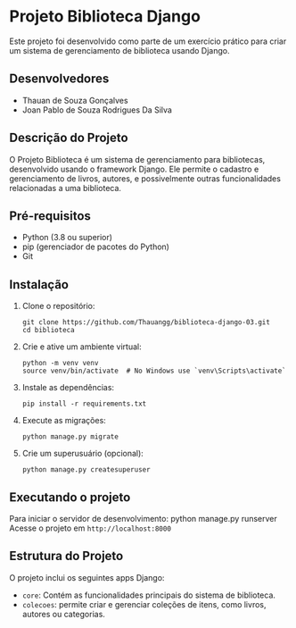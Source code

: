 # Projeto Biblioteca Django

Este projeto foi desenvolvido como parte de um exercício prático para criar um sistema de gerenciamento de biblioteca usando Django.

## Desenvolvedores

- Thauan de Souza Gonçalves
- Joan Pablo de Souza Rodrigues Da Silva

## Descrição do Projeto

O Projeto Biblioteca é um sistema de gerenciamento para bibliotecas, desenvolvido usando o framework Django. Ele permite o cadastro e gerenciamento de livros, autores, e possivelmente outras funcionalidades relacionadas a uma biblioteca.

## Pré-requisitos

- Python (3.8 ou superior)
- pip (gerenciador de pacotes do Python)
- Git

## Instalação

1. Clone o repositório:
   ```
   git clone https://github.com/Thauangg/biblioteca-django-03.git
   cd biblioteca
   ```

2. Crie e ative um ambiente virtual:
   ```
   python -m venv venv
   source venv/bin/activate  # No Windows use `venv\Scripts\activate`
   ```

3. Instale as dependências:
   ```
   pip install -r requirements.txt
   ```

4. Execute as migrações:
   ```
   python manage.py migrate
   ```

5. Crie um superusuário (opcional):
   ```
   python manage.py createsuperuser
   ```

## Executando o projeto

Para iniciar o servidor de desenvolvimento:
python manage.py runserver
Acesse o projeto em `http://localhost:8000`

## Estrutura do Projeto

O projeto inclui os seguintes apps Django:

- `core`: Contém as funcionalidades principais do sistema de biblioteca.
- `colecoes`: permite criar e gerenciar coleções de itens, como livros, autores ou categorias.


